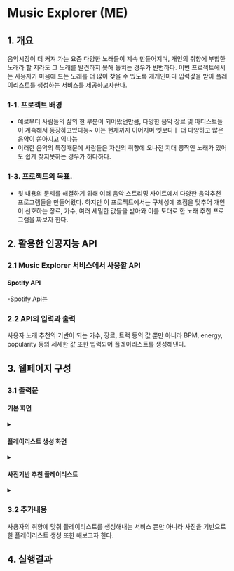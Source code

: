 # Music Explorer (ME)

## 1. 개요
 음악시장이 더 커져 가는 요즘 다양한 노래들이 계속 만들어지며, 개인의 취향에 부합한 노래라 할 지라도 그 노래를 발견하지 못해 놓치는 경우가 빈번하다.
이번 프로젝트에서는 사용자가 마음에 드는 노래를 더 많이 찾을 수 있도록 개개인마다 입력값을 받아 플레이리스트를 생성하는 서비스를 제공하고자한다.

### 1-1. 프로젝트 배경

- 예로부터 사람들의 삶의 한 부분이 되어왔던만큼, 다양한 음악 장르 및 아티스트들이 계속해서 등장하고있다능~ 이는 현재까지 이어지며 옛보다ㅏ 더 다양하고 많은 음악이 쏟아지고 익다능
- 이러한 음악의 특징때문에 사람들은 자신의 취향에 오나전 지대 뽕짝인 노래가 있어도 쉽게 찾지못하는 경우가 허다하다.

### 1-3. 프로젝트의 목표.
- 윗 내용의 문제를 해결하기 위해 여러 음악 스트리밍 사이트에서 다양한 음악추천 프로그램들을 만들어왔다.
하지만 이 프로젝트에서는 구체성에 초점을 맞추어 개인이 선호하는 장르, 가수, 여러 세밀한 값들을 받아와 이를 토대로 한 노래 추천 프로그램을 짜보자 한다.

## 2. 활용한 인공지능 API

### 2.1 Music Explorer 서비스에서 사용할 API

#### Spotify API
-Spotify Api는 

### 2.2 API의 입력과 출력 
사용자 노래 추천의 기반이 되는 가수, 장르, 트랙 등의 값 뿐만 아니라 BPM, energy, popularity 등의 세세한 값 또한 입력되어 플레이리스트를 생성해낸다.

## 3. 웹페이지 구성
### 3.1 출력문

 #### 기본 화면
 
 <details><summary>
</summary>

  
![onealog](https://github.com/jangchangjun/ai_api_project/blob/main/sp1.png)   

</details>

#### 플레이리스트 생성 화면

 <details><summary>
</summary>

![onealog](https://github.com/jangchangjun/ai_api_project/blob/main/sp2.png)   

</details>

#### 사진기반 추천 플레이리스트

 <details><summary>
</summary>

![onealog](https://github.com/jangchangjun/ai_api_project/blob/main/sp3.png)   

</details>

### 3.2 추가내용
사용자의 취향에 맞춰 플레이리스트를 생성해내는 서비스 뿐만 아니라 사진을 기반으로한 플레이리스트 생성 또한 해보고자 한다.




## 4. 실행결과


